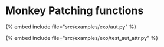# Monkey Patching functions


{% embed include file="src/examples/exo/aut.py" %}

{% embed include file="src/examples/exo/test_aut_attr.py" %}
